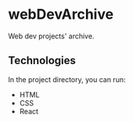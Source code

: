 # webDevArchive

Web dev projects' archive.

## Technologies

In the project directory, you can run:

- HTML
- CSS
- React
